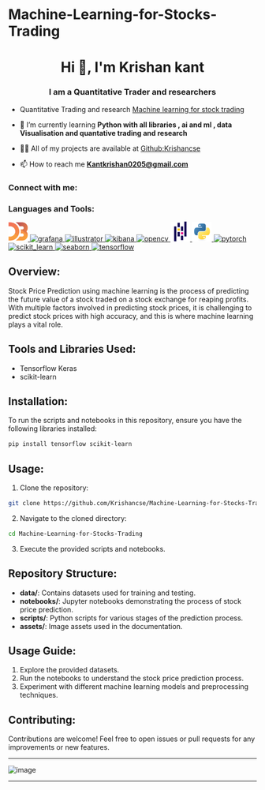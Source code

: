 # Machine-Learning-for-Stocks-Trading
<h1 align="center">Hi 👋, I'm Krishan kant</h1>
<h3 align="center">I am a Quantitative Trader and researchers</h3>

- Quantitative Trading and research [Machine learning for stock trading](https://github.com/Krishancse/Machine-Learning-for-Stocks-Trading)

- 🌱 I’m currently learning **Python with all libraries , ai and ml , data Visualisation and quantative trading and research**

- 👨‍💻 All of my projects are available at [Github:Krishancse](Github:Krishancse)

- 📫 How to reach me **Kantkrishan0205@gmail.com**

<h3 align="left">Connect with me:</h3>
<p align="left">
</p>

<h3 align="left">Languages and Tools:</h3>
<p align="left"> <a href="https://d3js.org/" target="_blank" rel="noreferrer"> <img src="https://raw.githubusercontent.com/devicons/devicon/master/icons/d3js/d3js-original.svg" alt="d3js" width="40" height="40"/> </a> <a href="https://grafana.com" target="_blank" rel="noreferrer"> <img src="https://www.vectorlogo.zone/logos/grafana/grafana-icon.svg" alt="grafana" width="40" height="40"/> </a> <a href="https://www.adobe.com/in/products/illustrator.html" target="_blank" rel="noreferrer"> <img src="https://www.vectorlogo.zone/logos/adobe_illustrator/adobe_illustrator-icon.svg" alt="illustrator" width="40" height="40"/> </a> <a href="https://www.elastic.co/kibana" target="_blank" rel="noreferrer"> <img src="https://www.vectorlogo.zone/logos/elasticco_kibana/elasticco_kibana-icon.svg" alt="kibana" width="40" height="40"/> </a> <a href="https://opencv.org/" target="_blank" rel="noreferrer"> <img src="https://www.vectorlogo.zone/logos/opencv/opencv-icon.svg" alt="opencv" width="40" height="40"/> </a> <a href="https://pandas.pydata.org/" target="_blank" rel="noreferrer"> <img src="https://raw.githubusercontent.com/devicons/devicon/2ae2a900d2f041da66e950e4d48052658d850630/icons/pandas/pandas-original.svg" alt="pandas" width="40" height="40"/> </a> <a href="https://www.python.org" target="_blank" rel="noreferrer"> <img src="https://raw.githubusercontent.com/devicons/devicon/master/icons/python/python-original.svg" alt="python" width="40" height="40"/> </a> <a href="https://pytorch.org/" target="_blank" rel="noreferrer"> <img src="https://www.vectorlogo.zone/logos/pytorch/pytorch-icon.svg" alt="pytorch" width="40" height="40"/> </a> <a href="https://scikit-learn.org/" target="_blank" rel="noreferrer"> <img src="https://upload.wikimedia.org/wikipedia/commons/0/05/Scikit_learn_logo_small.svg" alt="scikit_learn" width="40" height="40"/> </a> <a href="https://seaborn.pydata.org/" target="_blank" rel="noreferrer"> <img src="https://seaborn.pydata.org/_images/logo-mark-lightbg.svg" alt="seaborn" width="40" height="40"/> </a> <a href="https://www.tensorflow.org" target="_blank" rel="noreferrer"> <img src="https://www.vectorlogo.zone/logos/tensorflow/tensorflow-icon.svg" alt="tensorflow" width="40" height="40"/> </a> </p>


## Overview:
Stock Price Prediction using machine learning is the process of predicting the future value of a stock traded on a stock exchange for reaping profits. With multiple factors involved in predicting stock prices, it is challenging to predict stock prices with high accuracy, and this is where machine learning plays a vital role.

## Tools and Libraries Used:
- Tensorflow Keras
- scikit-learn

## Installation:
To run the scripts and notebooks in this repository, ensure you have the following libraries installed:
```bash
pip install tensorflow scikit-learn
```

## Usage:
1. Clone the repository:
```bash
git clone https://github.com/Krishancse/Machine-Learning-for-Stocks-Trading.git
```
2. Navigate to the cloned directory:
```bash
cd Machine-Learning-for-Stocks-Trading
```
3. Execute the provided scripts and notebooks.

## Repository Structure:
- **data/**: Contains datasets used for training and testing.
- **notebooks/**: Jupyter notebooks demonstrating the process of stock price prediction.
- **scripts/**: Python scripts for various stages of the prediction process.
- **assets/**: Image assets used in the documentation.

## Usage Guide:
1. Explore the provided datasets.
2. Run the notebooks to understand the stock price prediction process.
3. Experiment with different machine learning models and preprocessing techniques.

## Contributing:
Contributions are welcome! Feel free to open issues or pull requests for any improvements or new features.

---

![image](https://github.com/Krishancse/Machine-Learning-for-Stocks-Trading/assets/97558810/c95e3f19-bc2e-4003-8473-f838bc196859)

---

